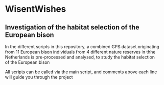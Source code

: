 # WisentWishes
## Investigation of the habitat selection of the European bison
In the different scripts in this repository, a combined GPS dataset originating from 11 European bison individuals from 4 different nature reserves in thhe Netherlands is pre-processed and analysed, to study the habitat selection of the European bison

All scripts can be called via the main script, and comments above each line will guide you through the project
